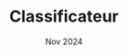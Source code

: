---
title: "Classificateur"
summary: "Logiciel de classement de données utilisant l'algorithme k-NN"
date: "Nov 2024"
draft: false
tags:
- Java
- JavaFX
- BUT Informatique
---